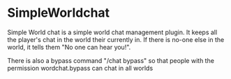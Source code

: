 # SimpleWorldchat
Simple World chat is a simple world chat management plugin. It keeps all the player's chat in the world their currently in. If there is no-one else in the world, it tells them "No one can hear you!".

There is also a bypass command "/chat bypass" so that people with the permission wordchat.bypass can chat in all worlds
